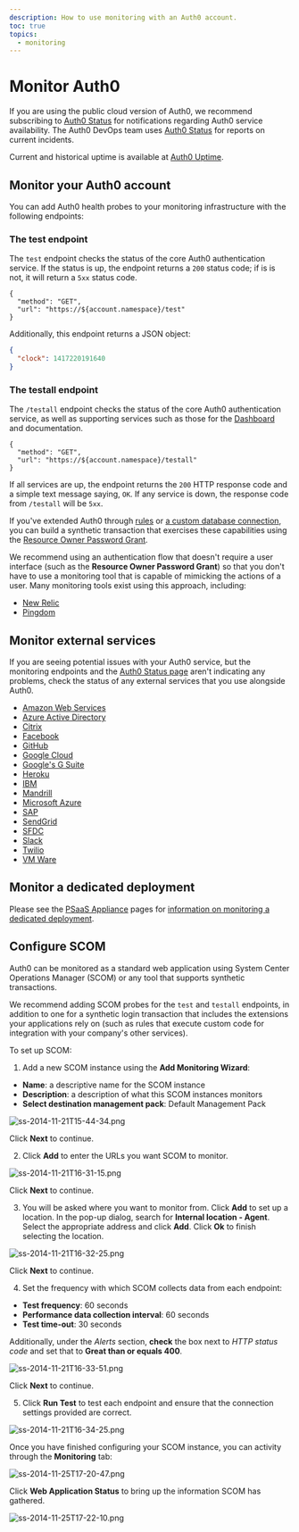```yaml
---
description: How to use monitoring with an Auth0 account.
toc: true
topics:
  - monitoring
---
```


# Monitor Auth0

If you are using the public cloud version of Auth0, we recommend subscribing to [Auth0 Status](http://status.auth0.com) for notifications regarding Auth0 service availability. The Auth0 DevOps team uses [Auth0 Status](http://status.auth0.com) for reports on current incidents.

Current and historical uptime is available at [Auth0 Uptime](http://uptime.auth0.com).

## Monitor your Auth0 account

You can add Auth0 health probes to your monitoring infrastructure with the following endpoints:

### The test endpoint

The `test` endpoint checks the status of the core Auth0 authentication service. If the status is up, the endpoint returns a `200` status code; if is is not, it will return a `5xx` status code.

```har
{
  "method": "GET",
  "url": "https://${account.namespace}/test"
}
```

Additionally, this endpoint returns a JSON object:

```json
{
  "clock": 1417220191640
}
```

### The testall endpoint

The `/testall` endpoint checks the status of the core Auth0 authentication service, as well as supporting services such as those for the [Dashboard](${manage_url}) and documentation.

```har
{
  "method": "GET",
  "url": "https://${account.namespace}/testall"
}
```

If all services are up, the endpoint returns the `200` HTTP response code and a simple text message saying, `OK`. If any service is down, the response code from `/testall` will be `5xx`.

If you've extended Auth0 through [rules](/rules) or [a custom database connection](/connections/database/mysql), you can build a synthetic transaction that exercises these capabilities using the [Resource Owner Password Grant](/api-auth/tutorials/password-grant).

We recommend using an authentication flow that doesn't require a user interface (such as the **Resource Owner Password Grant**) so that you don't have to use a monitoring tool that is capable of mimicking the actions of a user. Many monitoring tools exist using this approach, including:

* [New Relic](http://newrelic.com)
* [Pingdom](http://pingdom.com)

## Monitor external services

If you are seeing potential issues with your Auth0 service, but the monitoring endpoints and the [Auth0 Status page](https://status.auth0.com) aren't indicating any problems, check the status of any external services that you use alongside Auth0.

* [Amazon Web Services](https://status.aws.amazon.com/)
* [Azure Active Directory](https://azure.microsoft.com/en-us/status/)
* [Citrix](https://status.cloud.com/)
* [Facebook](https://developers.facebook.com/status/)
* [GitHub](https://status.github.com/)
* [Google Cloud](https://status.cloud.google.com/)
* [Google's G Suite](https://www.google.com/appsstatus#hl=en&v=status)
* [Heroku](https://status.heroku.com/)
* [IBM](https://console.bluemix.net/status)
* [Mandrill](http://status.mandrillapp.com/)
* [Microsoft Azure](https://azure.microsoft.com/en-gb/status/)
* [SAP](https://www.sap.com/about/cloud-trust-center/cloud-service-status.html)
* [SendGrid](http://status.sendgrid.com/)
* [SFDC](https://status.salesforce.com/)
* [Slack](https://status.slack.com/)
* [Twilio](https://status.twilio.com/)
* [VM Ware](https://status.vmware-services.io/)

## Monitor a dedicated deployment

Please see the [PSaaS Appliance](/appliance) pages for [information on monitoring a dedicated deployment](/appliance/monitoring).

## Configure SCOM

Auth0 can be monitored as a standard web application using System Center Operations Manager (SCOM) or any tool that supports synthetic transactions.

We recommend adding SCOM probes for the `test` and `testall` endpoints, in addition to one for a synthetic login transaction that includes the extensions your applications rely on (such as rules that execute custom code for integration with your company's other services).

To set up SCOM:

1. Add a new SCOM instance using the **Add Monitoring Wizard**:

  * **Name**: a descriptive name for the SCOM instance
  * **Description**: a description of what this SCOM instances monitors
  * **Select destination management pack**: Default Management Pack

  ![ss-2014-11-21T15-44-34.png](/media/articles/monitoring/ss-2014-11-21T15-44-34.png)

  Click **Next** to continue.

2. Click **Add** to enter the URLs you want SCOM to monitor.

  ![ss-2014-11-21T16-31-15.png](/media/articles/monitoring/ss-2014-11-21T16-31-15.png)

  Click **Next** to continue.

3. You will be asked where you want to monitor from. Click **Add** to set up a location. In the pop-up dialog, search for **Internal location - Agent**. Select the appropriate address and click **Add**. Click **Ok** to finish selecting the location.

  ![ss-2014-11-21T16-32-25.png](/media/articles/monitoring/ss-2014-11-21T16-32-25.png)

  Click **Next** to continue.

4. Set the frequency with which SCOM collects data from each endpoint:

  * **Test frequency**: 60 seconds
  * **Performance data collection interval**: 60 seconds
  * **Test time-out**: 30 seconds

  Additionally, under the *Alerts* section, **check** the box next to *HTTP status code* and set that to **Great than or equals 400**.

  ![ss-2014-11-21T16-33-51.png](/media/articles/monitoring/ss-2014-11-21T16-33-51.png)

  Click **Next** to continue.

5. Click **Run Test** to test each endpoint and ensure that the connection settings provided are correct.

![ss-2014-11-21T16-34-25.png](/media/articles/monitoring/ss-2014-11-21T16-34-25.png)

Once you have finished configuring your SCOM instance, you can activity through the **Monitoring** tab:

![ss-2014-11-25T17-20-47.png](/media/articles/monitoring/ss-2014-11-25T17-20-47.png)

Click **Web Application Status** to bring up the information SCOM has gathered.

![ss-2014-11-25T17-22-10.png](/media/articles/monitoring/ss-2014-11-25T17-22-10.png)
